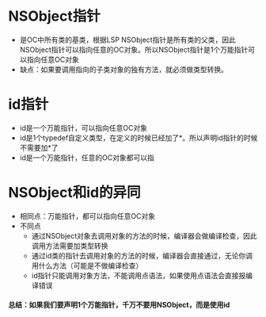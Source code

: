 # NSObject指针

* 是OC中所有类的基类，根据LSP NSObject指针是所有类的父类，因此NSObject指针可以指向任意的OC对象。所以NSObject指针是1个万能指针可以指向任意OC对象
* 缺点：如果要调用指向的子类对象的独有方法，就必须做类型转换。

# 

# id指针

* id是一个万能指针，可以指向任意OC对象
* id是1个typedef自定义类型，在定义的时候已经加了\*。所以声明id指针的时候不需要加\*了
* id是一个万能指针，任意的OC对象都可以指

# 

# NSObject和id的异同

* 相同点：万能指针，都可以指向任意OC对象
* 不同点
  * 通过NSObject对象去调用对象的方法的时候，编译器会做编译检查，因此调用方法需要加类型转换
  * 通过id类的指针去调用对象的方法的时候，编译器会直接通过，无论你调用什么方法（可能是不做编译检查）
  * id指针只能调用对象方法，不能调用点语法，如果使用点语法会直接报编译错误





#### 总结：如果我们要声明1个万能指针，千万不要用NSObject，而是使用id



